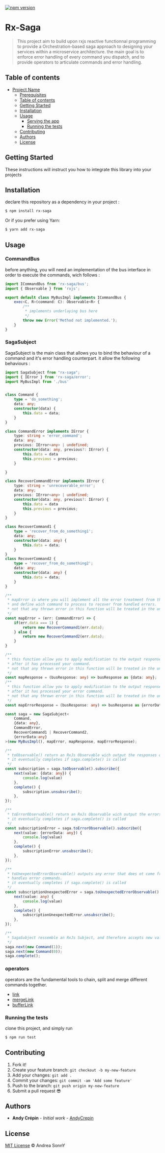 [![npm version](https://badge.fury.io/js/rx-saga.svg)](https://badge.fury.io/js/rx-saga)
# Rx-Saga

> This project aim to build upon rxjs reactive functionnal programming to provide a Orchestration-based saga approach to designing your services within a microservice architecture. the main goal is to enforce error handling of every command you dispatch, and to provide operators to articulate commands and error handling.


## Table of contents

- [Project Name](#project-name)
  - [Prerequisites](#prerequisites)
  - [Table of contents](#table-of-contents)
  - [Getting Started](#getting-started)
  - [Installation](#installation)
  - [Usage](#usage)
    - [Serving the app](#serving-the-app)
    - [Running the tests](#running-the-tests)
  - [Contributing](#contributing)
  - [Authors](#authors)
  - [License](#license)

## Getting Started

These instructions will instruct you how to integrate this library into your projects

## Installation

declare this repository as a dependency in your project :

```sh
$ npm install rx-saga
```

Or if you prefer using Yarn:

```sh
$ yarn add rx-saga
```

## Usage

### CommandBus

before anything, you will need an implementation of the bus interface in order to execute the commands, wich follows :

```typescript
import ICommandBus from 'rx-saga/bus';
import { Observable } from 'rxjs';

export default class MyBusImpl implements ICommandBus {
    exec<C, R>(command: C): Observable<R> {
        /**
         * implements underlaying bus here
         */
        throw new Error('Method not implemented.');
    }
}
```

### SagaSubject

SagaSubject is the main class that allows you to bind the behaviour of a command and it's error handling counterpart.
it allow the following behaviours :

```typescript
import SagaSubject from "rx-saga";
import { IError } from 'rx-saga/error';
import MyBusImpl from './bus'


class Command {
    type = 'do_something';
    data: any;
    constructor(data) {
        this.data = data;
    }
}

class CommandError implements IError {
    type: string = 'error_command';
    data: any;
    previous: IError<any> | undefined;
    constructor(data: any, previous?: IError) {
        this.data = data
        this.previous = previous;
    }

}

class RecoverCommandError implements IError {
    type: string = 'unrecoverable_error';
    data: any;
    previous: IError<any> | undefined;
    constructor(data: any, previous?: IError) {
        this.data = data
        this.previous = previous;
    }
}

class RecoverCommand1 {
    type = 'recover_from_do_something1';
    data: any;
    constructor(data: any) {
        this.data = data;
    }
}
class RecoverCommand2 {
    type = 'recover_from_do_something2';
    data: any;
    constructor(data: any) {
        this.data = data;
    }
}

/**
 * mapError is where you will implement all the error treatment from the bus,
 * and define wich command to process to recover from handled errors.
 * not that any thrown error in this function will be treated in the unexpected error pipeline.
 */
const mapError = (err: CommandError) => {
    if(err.data === 1) {
        return new RecoverCommand1(err.data);
    } else {
        return new RecoverCommand2(err.data);
    }
}

/**
 * this function allow you to apply modification to the output response of the bus
 * after it has processed your command.
 * not that any thrown error in this function will be treated in the unexpected error pipeline.
 */
const mapResponse = (busResponse: any) => busResponse as {data: any};
/**
 * this function allow you to apply modification to the output response of the bus
 * after it has processed your error command.
 * not that any thrown error in this function will be treated in the unexpected error pipeline.
 */
const mapErrorResponse = (busResponse: any) => busResponse as {errorData: any};

const saga = new SagaSubject<
    Command,
    {data: any},
    CommandError,
    RecoverCommand1 | RecoverCommand2,
    {errorData:any}
>(new MyBusImpl(), mapError, mapResponse, mapErrorResponse);

/**
 * toObservable() return an RxJs Observable wich output the responses of the bus, after it has processed your commands.
 * it eventually completes if saga.complete() is called
 */
const subscription = saga.toObservable().subscribe({
    next(value: {data: any}) {
        console.log(value)
    },
    complete() {
        subscription.unsubscribe();
    },
});

/**
 * toErrorObservable() return an RxJs Observable wich output the errors of the bus, and process the linked error command.
 * it eventually completes if saga.complete() is called
 */
const subscriptionError = saga.toErrorObservable().subscribe({
    next(value: {errorData: any}) {
        console.log(value)
    },
    complete() {
        subscriptionError.unsubscribe();
    },
});

/**
 * toUnexpectedErrorObservable() outputs any error that does ot come from the bus, or any error from the bus while it
 * handles error commands.
 * it eventually completes if saga.complete() is called
 */
const subscriptionUnexpectedError = saga.toUnexpectedErrorObservable().subscribe({
    next(value: any) {
        console.log(value)
    },
    complete() {
        subscriptionUnexpectedError.unsubscribe();
    },
});

/**
 * SagaSubject ressemble an RxJs Subject, and therefore accepts new values to process with it's next(value) function.
 */
saga.next(new Command(1));
saga.next(new Command(0));
saga.complete();
```

### operators

operators are the fundamental tools to chain, split and merge different commands together.

- [link](doc/operators/link.md)
- [mergeLink](doc/operators/merge-link.md)
- [bufferLink](doc/operators/buffer-link.md)

### Running the tests

clone this project, and simply run

```sh
$ npm run test
```

## Contributing

1.  Fork it!
2.  Create your feature branch: `git checkout -b my-new-feature`
3.  Add your changes: `git add .`
4.  Commit your changes: `git commit -am 'Add some feature'`
5.  Push to the branch: `git push origin my-new-feature`
6.  Submit a pull request :sunglasses:


## Authors

* **Andy Crépin** - *Initial work* - [AndyCrepin](https://github.com/ndy0)

## License

[MIT License](https://andreasonny.mit-license.org/2019) © Andrea SonnY